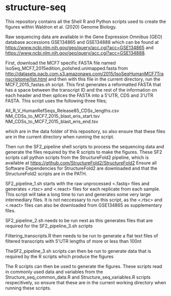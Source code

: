 # structure-seq

This repository contains all the Shell R and Python scripts used to create the figures within Waldron et al. (2020) Genome Biology.

Raw sequencing data are available in the Gene Expression Omnibus (GEO) database accessions GSE134865 and GSE134888 which can be found at 
https://www.ncbi.nlm.nih.gov/geo/query/acc.cgi?acc=GSE134865 and
https://www.ncbi.nlm.nih.gov/geo/query/acc.cgi?acc=GSE134888.


First, download the MCF7 specific FASTA file named IsoSeq_MCF7_2015edition_polished.unimapped.fasta from http://datasets.pacb.com.s3.amazonaws.com/2015/IsoSeqHumanMCF7Transcriptome/list.html and then with this file in the current directory, run the MCF7_2015_fastas.sh script. This first generates a reformatted FASTA that has a space between the transcript ID and the rest of the information on each header and then splices the FASTA into a 5'UTR, CDS and 3'UTR FASTA. This script uses the following three files;

All_R_V_HumanRefSeqs_Release85_CDSs_lengths.csv
NM_CDSs_to_MCF7_2015_blast_eris_start.tsv
NM_CDSs_to_MCF7_2015_blast_eris_end.tsv

which are in the data folder of this repository, so also ensure that these files are in the current directory when running the script.

Then run the SF2_pipeline shell scripts to process the sequencing data and generate the files required by the R scripts to make the figures.
These SF2 scripts call python scripts from the StructureFold2 pipeline, which is available at https://github.com/StructureFold2/StructureFold2
Ensure all Software Dependencies for StructureFold2 are downloaded and that the StructureFold2 scripts are in the PATH.

SF2_pipeline_1.sh starts with the raw unprocessed <.fastq> files and generates <.rtsc> and <.react> files for each replicate from each sample. This script will take a long time to run and generates some very large intermediary files. It is not neccessary to run this script, as the <.rtsc> and <.react> files can also be downloaded from GSE134865 as supplementary files.

SF2_pipeline_2.sh needs to be run next as this generates files that are required for the SF2_pipeline_3.sh scripts

Filtering_transcripts.R then needs to be run to generate a flat text files of filtered transcripts with 5'UTR lengths of more or less than 100nt

TheSF2_pipeline_3.sh scripts can then be run to generate data that is required by the R scripts which produce the figures

The R scripts can then be used to generate the figures. These scripts read in commonly used data and variables from the Structure_seq_common_data.R and Structure_seq_variables.R scripts respecitively, so ensure that these are in the current working directory when running these scripts.
